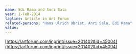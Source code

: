 ```yaml
---
name: Edi Rama and Anri Sala
year: 1-Feb-2014
tagline: Article in Art Forum
related-persons: "Hans Ulrich Obrist, Anri Sala, Edi Rama"
value:
---
```

[https://artforum.com/inprint/issue=201402&id=45004](https://artforum.com/inprint/issue=201402&id=45004)
